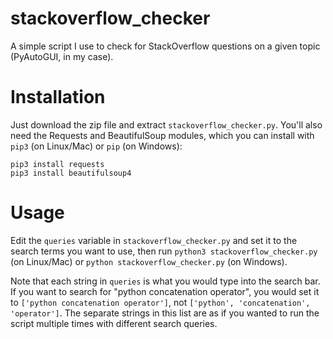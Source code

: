 # stackoverflow_checker
A simple script I use to check for StackOverflow questions on a given topic (PyAutoGUI, in my case).

# Installation

Just download the zip file and extract `stackoverflow_checker.py`. You'll also need the Requests and BeautifulSoup modules, which you can install with `pip3` (on Linux/Mac) or `pip` (on Windows):

    pip3 install requests
    pip3 install beautifulsoup4

# Usage

Edit the `queries` variable in `stackoverflow_checker.py` and set it to the search terms you want to use, then run `python3 stackoverflow_checker.py` (on Linux/Mac) or `python stackoverflow_checker.py` (on Windows).

Note that each string in `queries` is what you would type into the search bar. If you want to search for "python concatenation operator", you would set it to `['python concatenation operator']`, not `['python', 'concatenation', 'operator']`. The separate strings in this list are as if you wanted to run the script multiple times with different search queries.